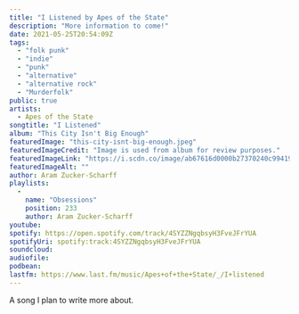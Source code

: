 ```yaml
---
title: "I Listened by Apes of the State"
description: "More information to come!"
date: 2021-05-25T20:54:09Z
tags:
  - "folk punk"
  - "indie"
  - "punk"
  - "alternative"
  - "alternative rock"
  - "Murderfolk"
public: true
artists:
  - Apes of the State
songtitle: "I Listened"
album: "This City Isn't Big Enough"
featuredImage: "this-city-isnt-big-enough.jpeg"
featuredImageCredit: "Image is used from album for review purposes."
featuredImageLink: "https://i.scdn.co/image/ab67616d0000b27370240c994193b9cf69acb040"
featuredImageAlt: ""
author: Aram Zucker-Scharff
playlists:
  -
    name: "Obsessions"
    position: 233
    author: Aram Zucker-Scharff
youtube: 
spotify: https://open.spotify.com/track/4SYZZNgqbsyH3FveJFrYUA
spotifyUri: spotify:track:4SYZZNgqbsyH3FveJFrYUA
soundcloud:
audiofile:
podbean:
lastfm: https://www.last.fm/music/Apes+of+the+State/_/I+listened
---
```


A song I plan to write more about.
		